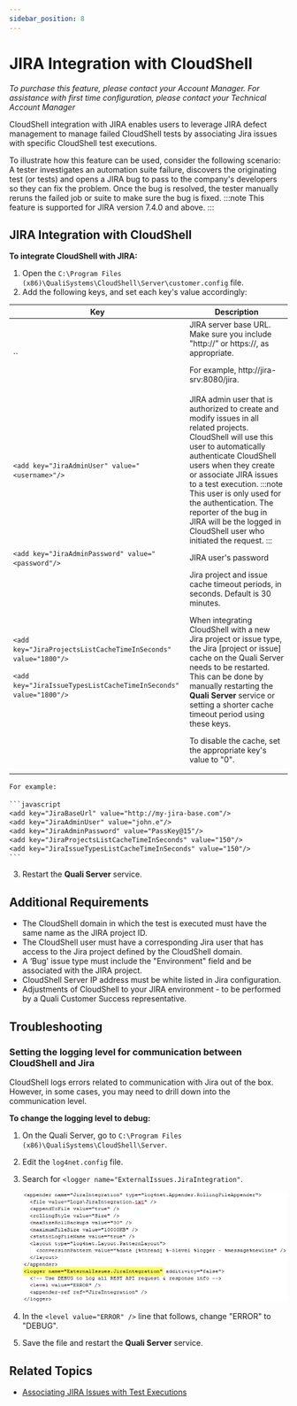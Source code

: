 ```yaml
---
sidebar_position: 8
---
```


# JIRA Integration with CloudShell

*To purchase this feature, please contact your Account Manager. For assistance with first time configuration, please contact your Technical Account Manager*

CloudShell integration with JIRA enables users to leverage JIRA defect management to manage failed CloudShell tests by associating Jira issues with specific CloudShell test executions.

To illustrate how this feature can be used, consider the following scenario: A tester investigates an automation suite failure, discovers the originating test (or tests) and opens a JIRA bug to pass to the company's developers so they can fix the problem. Once the bug is resolved, the tester manually reruns the failed job or suite to make sure the bug is fixed.
:::note
This feature is supported for JIRA version 7.4.0 and above.
:::

## JIRA Integration with CloudShell

**To integrate CloudShell with JIRA:**

1. Open the `C:\Program Files (x86)\QualiSystems\CloudShell\Server\customer.config` file.
2. Add the following keys, and set each key's value accordingly:
    
<table>
    <thead>
        <th>Key</th>
        <th>Description</th>
    </thead>
    <tbody>
        <tr>
            <td>`<add key="JiraBaseUrl" value="<URL>"/>`</td>
            <td>
            JIRA server base URL. Make sure you include "http://” or https://, as appropriate.

For example, http://jira-srv:8080/jira.
            </td>
        </tr>
        <tr>
            <td>`<add key="JiraAdminUser" value="<username>"/>`</td>
            <td>
            JIRA admin user that is authorized to create and modify issues in all related projects. CloudShell will use this user to automatically authenticate CloudShell users when they create or associate JIRA issues to a test execution.
:::note
This user is only used for the authentication. The reporter of the bug in JIRA will be the logged in CloudShell user who initiated the request.
:::
            </td>
        </tr>
        <tr>
            <td>`<add key="JiraAdminPassword" value="<password"/>`</td>
            <td>JIRA user's password</td>
        </tr>
        <tr>
            <td>
            `<add key="JiraProjectsListCacheTimeInSeconds" value="1800"/>`

`<add key="JiraIssueTypesListCacheTimeInSeconds" value="1800"/>`
            </td>
            <td>
            Jira project and issue cache timeout periods, in seconds. Default is 30 minutes.

When integrating CloudShell with a new Jira project or issue type, the Jira [project or issue] cache on the Quali Server needs to be restarted. This can be done by manually restarting the **Quali Server** service or setting a shorter cache timeout period using these keys.

To disable the cache, set the appropriate key's value to "0".
            </td>
        </tr>
    </tbody>
</table>
    
    For example:
    
    ```javascript
    <add key="JiraBaseUrl" value="http://my-jira-base.com"/>
    <add key="JiraAdminUser" value="john.e"/>
    <add key="JiraAdminPassword" value="PassKey@15"/>
    <add key="JiraProjectsListCacheTimeInSeconds" value="150"/>
    <add key="JiraIssueTypesListCacheTimeInSeconds" value="150"/>
    ```
    
3. Restart the **Quali Server** service.

## Additional Requirements

- The CloudShell domain in which the test is executed must have the same name as the JIRA project ID.
- The CloudShell user must have a corresponding Jira user that has access to the Jira project defined by the CloudShell domain.
- A ‘Bug' issue type must include the "Environment" field and be associated with the JIRA project.
- CloudShell Server IP address must be white listed in Jira configuration.
- Adjustments of CloudShell to your JIRA environment - to be performed by a Quali Customer Success representative.

## Troubleshooting

### Setting the logging level for communication between CloudShell and Jira

CloudShell logs errors related to communication with Jira out of the box. However, in some cases, you may need to drill down into the communication level.

**To change the logging level to debug:**

1. On the Quali Server, go to `C:\Program Files (x86)\QualiSystems\CloudShell\Server`.
2. Edit the `log4net.config` file.
3. Search for `<logger name="ExternalIssues.JiraIntegration"`.
    
    ![](/Images/Admin-Guide/Setting-Up-CloudShell/JiraLogging.png)
    
4. In the `<level value="ERROR" />` line that follows, change "ERROR" to "DEBUG".
    
5. Save the file and restart the **Quali Server** service.
    

## Related Topics

- [Associating JIRA Issues with Test Executions](../../portal/job-scheduling/associate-jira-issues-with-test-executions.md)
